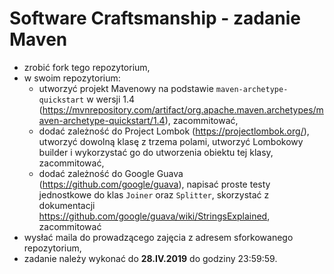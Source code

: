 # Software Craftsmanship - zadanie Maven

- zrobić fork tego repozytorium,
- w swoim repozytorium:
  - utworzyć projekt Mavenowy na podstawie `maven-archetype-quickstart` w wersji 1.4 (https://mvnrepository.com/artifact/org.apache.maven.archetypes/maven-archetype-quickstart/1.4), zacommitować,
  - dodać zależność do Project Lombok (https://projectlombok.org/), utworzyć dowolną klasę z trzema polami, utworzyć Lombokowy builder i wykorzystać go do utworzenia obiektu tej klasy, zacommitować,
  - dodać zależność do Google Guava (https://github.com/google/guava), napisać proste testy jednostkowe do klas `Joiner` oraz `Splitter`, skorzystać z dokumentacji https://github.com/google/guava/wiki/StringsExplained, zacommitować
- wysłać maila do prowadzącego zajęcia z adresem sforkowanego repozytorium,
- zadanie należy wykonać do **28.IV.2019** do godziny 23:59:59.
